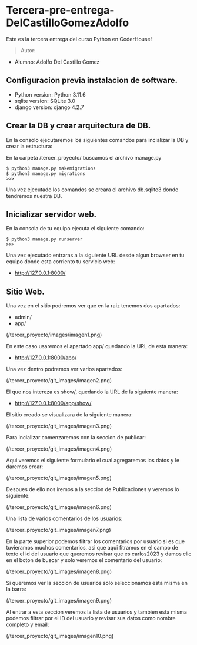 # Tercera-pre-entrega-DelCastilloGomezAdolfo

Este es la tercera entrega del curso Python en CoderHouse!

> Autor:
- Alumno: Adolfo Del Castillo Gomez

## Configuracion previa instalacion de software.

- Python version: Python 3.11.6
- sqlite version: SQLite 3.0
- django version: django 4.2.7


## Crear la DB y crear arquitectura de DB.

En la consolo ejecutaremos los siguientes comandos para incializar la DB y crear la estructura:

En la carpeta /tercer_proyecto/ buscamos el archivo manage.py

    $ python3 manage.py makemigrations
    $ python3 manage.py migrations
    >>>

Una vez ejecutado los comandos se creara el archivo db.sqlite3 donde tendremos nuestra DB.

## Inicializar servidor web.

En la consola de tu equipo ejecuta el siguiente comando:

    $ python3 manage.py runserver
    >>>

Una vez ejecutado entraras a la siguiente URL desde algun browser en tu equipo donde esta corriento tu servicio web:

- http://127.0.0.1:8000/

## Sitio Web.

Una vez en el sitio podremos ver que en la raiz tenemos dos apartados:

- admin/
- app/

(/tercer_proyecto/images/imagen1.png)

En este caso usaremos el apartado app/ quedando la URL de esta manera:

- http://127.0.0.1:8000/app/

Una vez dentro podremos ver varios apartados:

(/tercer_proyecto/git_images/imagen2.png)


El que nos intereza es show/, quedando la URL de la siguiente manera:

- http://127.0.0.1:8000/app/show/

El sitio creado se visualizara de la siguiente manera:

(/tercer_proyecto/git_images/imagen3.png)

Para incializar comenzaremos con la seccion de publicar:

(/tercer_proyecto/git_images/imagen4.png)

Aqui veremos el siguiente formulario el cual agregaremos los datos y le daremos crear:

(/tercer_proyecto/git_images/imagen5.png)

Despues de ello nos iremos a la seccion de Publicaciones y veremos lo siguiente:

(/tercer_proyecto/git_images/imagen6.png)

Una lista de varios comentarios de los usuarios:

(/tercer_proyecto/git_images/imagen7.png)

En la parte superior podemos filtrar los comentarios por usuario si es que tuvieramos muchos comentarios, asi que aqui fitramos en el campo de texto el id del usuario que queremos revisar que es carlos2023 y damos clic en el boton de buscar y solo veremos el comentario del usuario:

(/tercer_proyecto/git_images/imagen8.png)

Si queremos ver la seccion de usuarios solo seleccionamos esta misma en la barra:

(/tercer_proyecto/git_images/imagen9.png)

Al entrar a esta seccion veremos la lista de usuarios y tambien esta misma podemos filtrar por el ID del usuario y revisar sus datos como nombre completo y email:

(/tercer_proyecto/git_images/imagen10.png)

